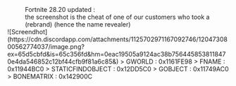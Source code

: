 <dd> Fortnite 28.20 updated : </dd>
<dd> the screenshot is the cheat of one of our customers who took a (rebrand) (hence the name revealer) </dd>
![Screendhot](https://cdn.discordapp.com/attachments/1125702971167092746/1204730800562774037/image.png?ex=65d5cbfd&is=65c356fd&hm=0eac19505a9124ac38b7564458538118470e4da546852c12bf44cfb9f81a6c85&)
> GWORLD : 0x1161FE98
> FNAME : 0x11944BC0
> STATICFINDOBJECT : 0x12DD5C0
> GOBJECT : 0x11749AC0
> BONEMATRIX : 0x142900C
